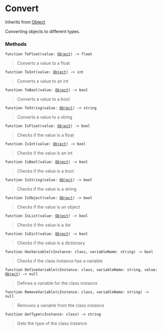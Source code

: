 # Convert
Inherits from [Object](../objects/Object.md)

Converting objects to different types.

### Methods
<pre class="language-typescript"><code class="lang-typescript">function ToFloat(value: <a data-footnote-ref href="#user-content-fn-38">Object</a>) -> float</code></pre>
> Converts a value to a float
> 
<pre class="language-typescript"><code class="lang-typescript">function ToInt(value: <a data-footnote-ref href="#user-content-fn-38">Object</a>) -> int</code></pre>
> Converts a value to an int
> 
<pre class="language-typescript"><code class="lang-typescript">function ToBool(value: <a data-footnote-ref href="#user-content-fn-38">Object</a>) -> bool</code></pre>
> Converts a value to a bool
> 
<pre class="language-typescript"><code class="lang-typescript">function ToString(value: <a data-footnote-ref href="#user-content-fn-38">Object</a>) -> string</code></pre>
> Converts a value to a string
> 
<pre class="language-typescript"><code class="lang-typescript">function IsFloat(value: <a data-footnote-ref href="#user-content-fn-38">Object</a>) -> bool</code></pre>
> Checks if the value is a float
> 
<pre class="language-typescript"><code class="lang-typescript">function IsInt(value: <a data-footnote-ref href="#user-content-fn-38">Object</a>) -> bool</code></pre>
> Checks if the value is an int
> 
<pre class="language-typescript"><code class="lang-typescript">function IsBool(value: <a data-footnote-ref href="#user-content-fn-38">Object</a>) -> bool</code></pre>
> Checks if the value is a bool
> 
<pre class="language-typescript"><code class="lang-typescript">function IsString(value: <a data-footnote-ref href="#user-content-fn-38">Object</a>) -> bool</code></pre>
> Checks if the value is a string
> 
<pre class="language-typescript"><code class="lang-typescript">function IsObject(value: <a data-footnote-ref href="#user-content-fn-38">Object</a>) -> bool</code></pre>
> Checks if the value is an object
> 
<pre class="language-typescript"><code class="lang-typescript">function IsList(value: <a data-footnote-ref href="#user-content-fn-38">Object</a>) -> bool</code></pre>
> Checks if the value is a list
> 
<pre class="language-typescript"><code class="lang-typescript">function IsDict(value: <a data-footnote-ref href="#user-content-fn-38">Object</a>) -> bool</code></pre>
> Checks if the value is a dictionary
> 
<pre class="language-typescript"><code class="lang-typescript">function HasVariable(cInstance: class, variableName: string) -> bool</code></pre>
> Checks if the class instance has a variable
> 
<pre class="language-typescript"><code class="lang-typescript">function DefineVariable(cInstance: class, variableName: string, value: <a data-footnote-ref href="#user-content-fn-38">Object</a>) -> null</code></pre>
> Defines a variable for the class instance
> 
<pre class="language-typescript"><code class="lang-typescript">function RemoveVariable(cInstance: class, variableName: string) -> null</code></pre>
> Removes a variable from the class instance
> 
<pre class="language-typescript"><code class="lang-typescript">function GetType(cInstance: class) -> string</code></pre>
> Gets the type of the class instance
> 

[^0]: [Camera](../static/Camera.md)
[^1]: [Character](../objects/Character.md)
[^2]: [Collider](../objects/Collider.md)
[^3]: [Collision](../objects/Collision.md)
[^4]: [Color](../objects/Color.md)
[^5]: [Convert](../static/Convert.md)
[^6]: [Cutscene](../static/Cutscene.md)
[^7]: [Dict](../objects/Dict.md)
[^8]: [Game](../static/Game.md)
[^9]: [Human](../objects/Human.md)
[^10]: [Input](../static/Input.md)
[^11]: [Json](../static/Json.md)
[^12]: [LineCastHitResult](../objects/LineCastHitResult.md)
[^13]: [LineRenderer](../objects/LineRenderer.md)
[^14]: [List](../objects/List.md)
[^15]: [Locale](../objects/Locale.md)
[^16]: [Map](../static/Map.md)
[^17]: [MapObject](../objects/MapObject.md)
[^18]: [MapTargetable](../objects/MapTargetable.md)
[^19]: [Math](../static/Math.md)
[^20]: [Network](../static/Network.md)
[^21]: [NetworkView](../objects/NetworkView.md)
[^22]: [PersistentData](../static/PersistentData.md)
[^23]: [Physics](../static/Physics.md)
[^24]: [Player](../objects/Player.md)
[^25]: [Quaternion](../objects/Quaternion.md)
[^26]: [Random](../objects/Random.md)
[^27]: [Range](../objects/Range.md)
[^28]: [RoomData](../static/RoomData.md)
[^29]: [Set](../objects/Set.md)
[^30]: [Shifter](../objects/Shifter.md)
[^31]: [String](../static/String.md)
[^32]: [Time](../static/Time.md)
[^33]: [Titan](../objects/Titan.md)
[^34]: [Transform](../objects/Transform.md)
[^35]: [UI](../static/UI.md)
[^36]: [Vector2](../objects/Vector2.md)
[^37]: [Vector3](../objects/Vector3.md)
[^38]: [Object](../objects/Object.md)
[^39]: [Component](../objects/Component.md)
